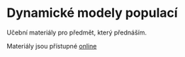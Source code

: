 # Dynamické modely populací


Učební materiály pro předmět, který přednáším.

Materiály jsou přístupné [online](https://robert-marik.github.io/dmp/)
